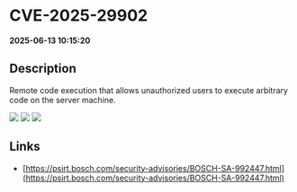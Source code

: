 # CVE-2025-29902

**2025-06-13 10:15:20**

## Description
Remote code execution that allows unauthorized users to execute arbitrary code on the server machine.

![](https://img.shields.io/static/v1?label=Score&message=10.0&color=red)
![](https://img.shields.io/static/v1?label=Severity&message=CRITICAL&color=red)
![](https://img.shields.io/static/v1?label=CWE&message=RCE&color=green)

## Links
- [https://psirt.bosch.com/security-advisories/BOSCH-SA-992447.html](https://psirt.bosch.com/security-advisories/BOSCH-SA-992447.html)
